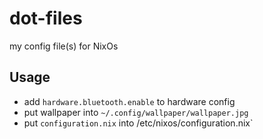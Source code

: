 # dot-files
my config file(s) for NixOs

## Usage
- add `hardware.bluetooth.enable` to hardware config
- put wallpaper into `~/.config/wallpaper/wallpaper.jpg`
- put `configuration.nix` into /etc/nixos/configuration.nix`
